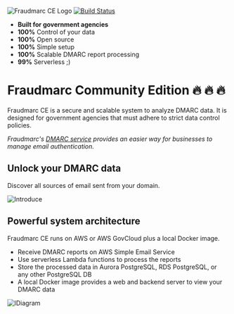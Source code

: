 ![Fraudmarc CE Logo](https://github.com/Fraudmarc/fraudmarc-ce/blob/master/25Fraudmarc-CE-Logo-on-Light.png) [![Build Status](https://travis-ci.org/Fraudmarc/fraudmarc-ce.svg?branch=master)](https://travis-ci.org/Fraudmarc/fraudmarc-ce)

- **Built for government agencies**
- **100%** Control of your data
- **100%** Open source
- **100%** Simple setup
- **100%** Scalable DMARC report processing
- **99%** Serverless ;)

#

# Fraudmarc Community Edition :fire: :fire: :fire:

Fraudmarc CE is a secure and scalable system to analyze DMARC data. It is designed for government agencies that must adhere to strict data control policies.

*Fraudmarc's [DMARC service](https://www.fraudmarc.com/plans/) provides an easier way for businesses to manage email authentication.*

## Unlock your DMARC data

Discover all sources of email sent from your domain. 

![Introduce](https://github.com/Fraudmarc/fraudmarc-ce/blob/master/newgif.gif)

## Powerful system architecture

Fraudmarc CE runs on AWS or AWS GovCloud plus a local Docker image.

- Receive DMARC reports on AWS Simple Email Service
- Use serverless Lambda functions to process the reports
- Store the processed data in Aurora PostgreSQL, RDS PostgreSQL, or any other PostgreSQL DB
- A local Docker image provides a web and backend server to view your DMARC data

![IDiagram](https://github.com/Fraudmarc/fraudmarc-ce/blob/master/diagram2.png)

